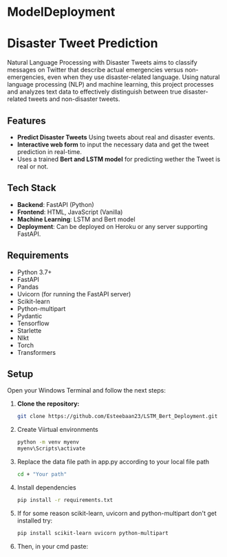 # ModelDeployment
 
# Disaster Tweet Prediction

Natural Language Processing with Disaster Tweets aims to classify messages on Twitter that describe actual emergencies versus non-emergencies, even when they use disaster-related language. Using natural language processing (NLP) and machine learning, this project processes and analyzes text data to effectively distinguish between true disaster-related tweets and non-disaster tweets.

## Features

- **Predict Disaster Tweets** Using tweets about real and disaster events.
- **Interactive web form** to input the necessary data and get the tweet prediction in real-time.
- Uses a trained **Bert and LSTM model** for predicting wether the Tweet is real or not.

## Tech Stack

- **Backend**: FastAPI (Python)
- **Frontend**: HTML, JavaScript (Vanilla)
- **Machine Learning**: LSTM and Bert model
- **Deployment**: Can be deployed on Heroku or any server supporting FastAPI.

## Requirements

- Python 3.7+
- FastAPI
- Pandas
- Uvicorn (for running the FastAPI server)
- Scikit-learn
- Python-multipart
- Pydantic
- Tensorflow
- Starlette
- Nlkt
- Torch
- Transformers

## Setup
Open your Windows Terminal and follow the next steps:

1. **Clone the repository:**

   ```bash
   git clone https://github.com/Esteebaan23/LSTM_Bert_Deployment.git
   
2. Create Viirtual environments
   ```bash
   python -m venv myenv
   myenv\Scripts\activate
3. Replace the data file path in app.py according to your local file path
   ```bash
   cd + "Your path"
4. Install dependencies
    ```bash
    pip install -r requirements.txt

5. If for some reason scikit-learn, uvicorn and python-multipart don't get installed try:
   ```bash
   pip install scikit-learn uvicorn python-multipart

6. Then, in your cmd paste:
   ```bash
